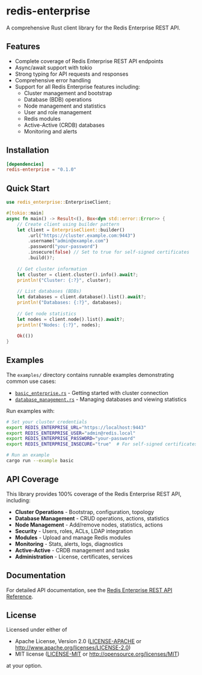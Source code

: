 # redis-enterprise

A comprehensive Rust client library for the Redis Enterprise REST API.

## Features

- Complete coverage of Redis Enterprise REST API endpoints
- Async/await support with tokio
- Strong typing for API requests and responses
- Comprehensive error handling
- Support for all Redis Enterprise features including:
  - Cluster management and bootstrap
  - Database (BDB) operations
  - Node management and statistics
  - User and role management
  - Redis modules
  - Active-Active (CRDB) databases
  - Monitoring and alerts

## Installation

```toml
[dependencies]
redis-enterprise = "0.1.0"
```

## Quick Start

```rust
use redis_enterprise::EnterpriseClient;

#[tokio::main]
async fn main() -> Result<(), Box<dyn std::error::Error>> {
    // Create client using builder pattern
    let client = EnterpriseClient::builder()
        .url("https://cluster.example.com:9443")
        .username("admin@example.com")
        .password("your-password")
        .insecure(false) // Set to true for self-signed certificates
        .build()?;
    
    // Get cluster information
    let cluster = client.cluster().info().await?;
    println!("Cluster: {:?}", cluster);
    
    // List databases (BDBs)
    let databases = client.database().list().await?;
    println!("Databases: {:?}", databases);
    
    // Get node statistics
    let nodes = client.node().list().await?;
    println!("Nodes: {:?}", nodes);
    
    Ok(())
}
```

## Examples

The `examples/` directory contains runnable examples demonstrating common use cases:

- [`basic_enterprise.rs`](examples/basic_enterprise.rs) - Getting started with cluster connection
- [`database_management.rs`](examples/database_management.rs) - Managing databases and viewing statistics

Run examples with:
```bash
# Set your cluster credentials
export REDIS_ENTERPRISE_URL="https://localhost:9443"
export REDIS_ENTERPRISE_USER="admin@redis.local"
export REDIS_ENTERPRISE_PASSWORD="your-password"
export REDIS_ENTERPRISE_INSECURE="true"  # For self-signed certificates

# Run an example
cargo run --example basic
```

## API Coverage

This library provides 100% coverage of the Redis Enterprise REST API, including:

- **Cluster Operations** - Bootstrap, configuration, topology
- **Database Management** - CRUD operations, actions, statistics
- **Node Management** - Add/remove nodes, statistics, actions
- **Security** - Users, roles, ACLs, LDAP integration
- **Modules** - Upload and manage Redis modules
- **Monitoring** - Stats, alerts, logs, diagnostics
- **Active-Active** - CRDB management and tasks
- **Administration** - License, certificates, services

## Documentation

For detailed API documentation, see the [Redis Enterprise REST API Reference](https://docs.redis.com/latest/rs/references/rest-api/).

## License

Licensed under either of

- Apache License, Version 2.0 ([LICENSE-APACHE](../../LICENSE-APACHE) or http://www.apache.org/licenses/LICENSE-2.0)
- MIT license ([LICENSE-MIT](../../LICENSE-MIT) or http://opensource.org/licenses/MIT)

at your option.